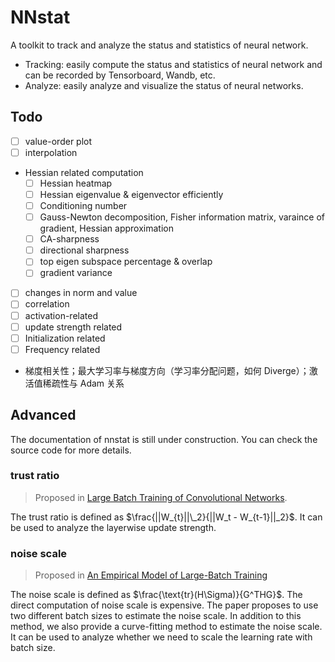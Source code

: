 # NNstat

A toolkit to track and analyze the status and statistics of neural network.

- Tracking: easily compute the status and statistics of neural network and can be recorded by Tensorboard, Wandb, etc.
- Analyze: easily analyze and visualize the status of neural networks.

## Todo

- [ ] value-order plot
- [ ] interpolation
- Hessian related computation
  - [ ] Hessian heatmap
  - [ ] Hessian eigenvalue & eigenvector efficiently
  - [ ] Conditioning number
  - [ ] Gauss-Newton decomposition, Fisher information matrix, varaince of gradient, Hessian approximation
  - [ ] CA-sharpness
  - [ ] directional sharpness
  - [ ] top eigen subspace percentage & overlap
  - [ ] gradient variance
- [ ] changes in norm and value
- [ ] correlation
- [ ] activation-related
- [ ] update strength related
- [ ] Initialization related
- [ ] Frequency related
- 梯度相关性；最大学习率与梯度方向（学习率分配问题，如何 Diverge）；激活值稀疏性与 Adam 关系

## Advanced

The documentation of nnstat is still under construction. You can check the source code for more details.

### trust ratio

> Proposed in [Large Batch Training of Convolutional Networks](https://arxiv.org/abs/1708.03888).

The trust ratio is defined as $\frac{||W_{t}||\_2}{||W_t - W_{t-1}||_2}$. It can be used to analyze the layerwise update strength.

### noise scale

> Proposed in [An Empirical Model of Large-Batch Training](https://arxiv.org/abs/1812.06162)

The noise scale is defined as $\frac{\text{tr}(H\Sigma)}{G^THG}$. The direct computation of noise scale is expensive. The paper proposes to use two different batch sizes to estimate the noise scale. In addition to this method, we also provide a curve-fitting method to estimate the noise scale. It can be used to analyze whether we need to scale the learning rate with batch size.
